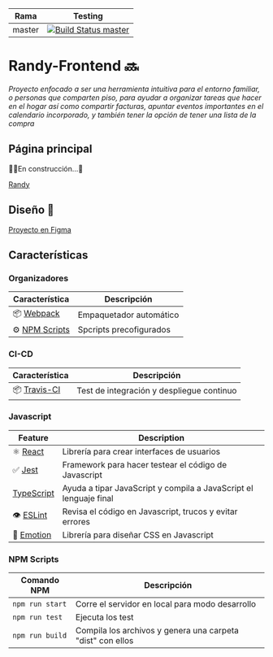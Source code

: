 
| Rama   | Testing                                                                                                                                        |
| ------ | ---------------------------------------------------------------------------------------------------------------------------------------------- |
| master | [![Build Status master](https://travis-ci.org/fullstacktf/Randy-FrontEnd.svg?branch=master)](https://travis-ci.org/fullstacktf/Randy-FrontEnd) |

# Randy-Frontend :soon: 

*Proyecto enfocado a ser una herramienta intuitiva para el entorno familiar, o personas que comparten piso, para ayudar a organizar tareas que hacer en el hogar así como compartir facturas, apuntar eventos importantes en el calendario incorporado, y también tener la opción de tener una lista de la compra*

## Página principal 
:construction_worker::construction:En construcción...:construction:

[Randy](https://randy.tools)

## Diseño :hear_no_evil:

[Proyecto en Figma](https://www.figma.com/proto/sjkbS1SuyS8MIUh0w4WmRN/Web-Desktop?node-id=21%3A206&viewport=-240%2C865%2C1.367720365524292&scaling=scale-down-width)

## Características

### Organizadores

| Característica                                        | Descripción             |
| ----------------------------------------------------- | ----------------------- |
| 📦 [Webpack](https://webpack.js.org/)                 | Empaquetador automático |
| ⚙️ [NPM Scripts](https://docs.npmjs.com/misc/scripts) | Spcripts precofigurados |

### CI-CD
| Característica                         | Descripción                               |
| -------------------------------------- | ----------------------------------------- |
| 📦 [Travis-CI](https://travis-ci.org/) | Test de integración y despliegue continuo |


### Javascript

| Feature                                            | Description                                                       |
| -------------------------------------------------- | ----------------------------------------------------------------- |
| :atom_symbol: [React](https://es.reactjs.org/)     | Librería para crear interfaces de usuarios                        |
| :white_check_mark: [Jest](https://jestjs.io/)      | Framework para hacer testear el código de Javascript              |
| [TypeScript](https://www.typescriptlang.org/)      | Ayuda a tipar JavaScript y compila a JavaScript el lenguaje final |
| 👁️ [ESLint](https://eslint.org/)                  | Revisa el código en Javascript, trucos y evitar errores           |
| 💅 [Emotion](https://emotion.sh/docs/introduction) | Librería para diseñar CSS en Javascript                           |


### NPM Scripts

| Comando NPM     | Descripción                                                |
| --------------- | ---------------------------------------------------------- |
| `npm run start` | Corre el servidor en local para modo desarrollo            |
| `npm run test`  | Ejecuta los test                                           |
| `npm run build` | Compila los archivos y genera una carpeta "dist" con ellos |




